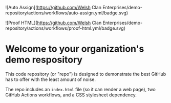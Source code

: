 ![Auto Assign](https://github.com/Welsh Clan Enterprises/demo-repository/actions/workflows/auto-assign.yml/badge.svg)

![Proof HTML](https://github.com/Welsh Clan Enterprises/demo-repository/actions/workflows/proof-html.yml/badge.svg)

# Welcome to your organization's demo respository
This code repository (or "repo") is designed to demonstrate the best GitHub has to offer with the least amount of noise.

The repo includes an `index.html` file (so it can render a web page), two GitHub Actions workflows, and a CSS stylesheet dependency.
